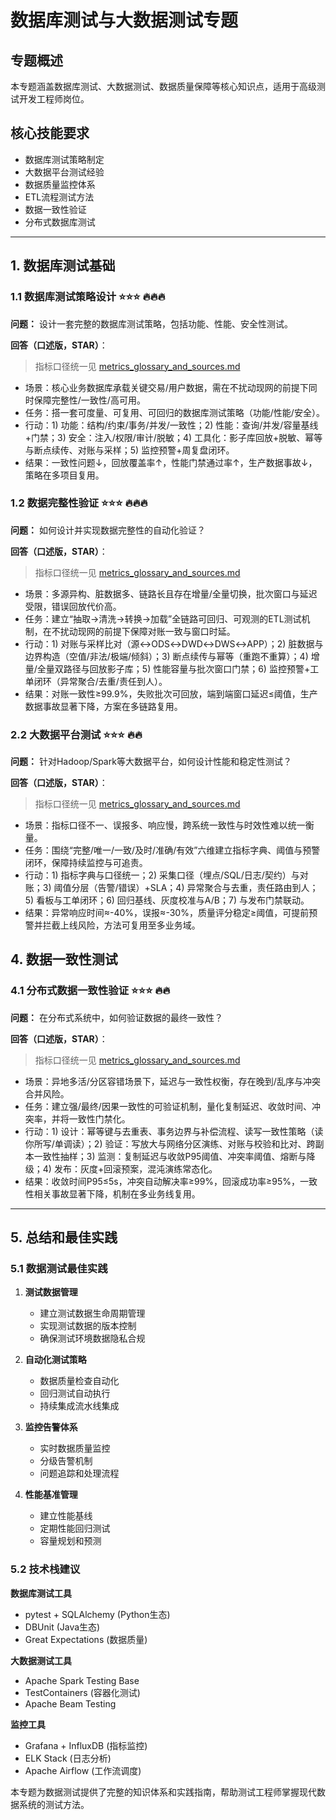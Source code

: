# 数据库测试与大数据测试专题

## 专题概述
本专题涵盖数据库测试、大数据测试、数据质量保障等核心知识点，适用于高级测试开发工程师岗位。

## 核心技能要求
- 数据库测试策略制定
- 大数据平台测试经验
- 数据质量监控体系
- ETL流程测试方法
- 数据一致性验证
- 分布式数据库测试

---

## 1. 数据库测试基础

### 1.1 数据库测试策略设计 ⭐⭐⭐ 🔥🔥🔥

**问题：** 设计一套完整的数据库测试策略，包括功能、性能、安全性测试。



**回答（口述版，STAR）**：
> 指标口径统一见 [metrics_glossary_and_sources.md](../../metrics_glossary_and_sources.md)
- 场景：核心业务数据库承载关键交易/用户数据，需在不扰动现网的前提下同时保障完整性/一致性/高可用。
- 任务：搭一套可度量、可复用、可回归的数据库测试策略（功能/性能/安全）。
- 行动：1) 功能：结构/约束/事务/并发/一致性；2) 性能：查询/并发/容量基线+门禁；3) 安全：注入/权限/审计/脱敏；4) 工具化：影子库回放+脱敏、幂等与断点续传、对账与采样；5) 监控预警+周复盘闭环。
- 结果：一致性问题↓，回放覆盖率↑，性能门禁通过率↑，生产数据事故↓，策略在多项目复用。

### 1.2 数据完整性验证 ⭐⭐⭐ 🔥🔥🔥

**问题：** 如何设计并实现数据完整性的自动化验证？

**回答（口述版，STAR）**：
> 指标口径统一见 [metrics_glossary_and_sources.md](../../metrics_glossary_and_sources.md)
- 场景：多源异构、脏数据多、链路长且存在增量/全量切换，批次窗口与延迟受限，错误回放代价高。
- 任务：建立“抽取→清洗→转换→加载”全链路可回归、可观测的ETL测试机制，在不扰动现网的前提下保障对账一致与窗口时延。
- 行动：1) 对账与采样比对（源↔ODS↔DWD↔DWS↔APP）；2) 脏数据与边界构造（空值/非法/极端/倾斜）；3) 断点续传与幂等（重跑不重算）；4) 增量/全量双路径与回放影子库；5) 性能容量与批次窗口门禁；6) 监控预警+工单闭环（异常聚合/去重/责任到人）。
- 结果：对账一致性≥99.9%，失败批次可回放，端到端窗口延迟≤阈值，生产数据事故显著下降，方案在多链路复用。
### 2.2 大数据平台测试 ⭐⭐⭐ 🔥🔥

**问题：** 针对Hadoop/Spark等大数据平台，如何设计性能和稳定性测试？

**回答（口述版，STAR）**：
> 指标口径统一见 [metrics_glossary_and_sources.md](../../metrics_glossary_and_sources.md)
- 场景：指标口径不一、误报多、响应慢，跨系统一致性与时效性难以统一衡量。
- 任务：围绕“完整/唯一/一致/及时/准确/有效”六维建立指标字典、阈值与预警闭环，保障持续监控与可追责。
- 行动：1) 指标字典与口径统一；2) 采集口径（埋点/SQL/日志/契约）与对账；3) 阈值分层（告警/错误）+SLA；4) 异常聚合与去重，责任路由到人；5) 看板与工单闭环；6) 回归基线、灰度校准与A/B；7) 与发布门禁联动。
- 结果：异常响应时间≈-40%，误报≈-30%，质量评分稳定≥阈值，可提前预警并拦截上线风险，方法可复用至多业务域。
## 4. 数据一致性测试

### 4.1 分布式数据一致性验证 ⭐⭐⭐ 🔥🔥

**问题：** 在分布式系统中，如何验证数据的最终一致性？

**回答（口述版，STAR）**：
> 指标口径统一见 [metrics_glossary_and_sources.md](../../metrics_glossary_and_sources.md)
- 场景：异地多活/分区容错场景下，延迟与一致性权衡，存在晚到/乱序与冲突合并风险。
- 任务：建立强/最终/因果一致性的可验证机制，量化复制延迟、收敛时间、冲突率，并将一致性门禁化。
- 行动：1) 设计：幂等键与去重表、事务边界与补偿流程、读写一致性策略（读你所写/单调读）；2) 验证：写放大与网络分区演练、对账与校验和比对、跨副本一致性抽样；3) 监测：复制延迟与收敛P95阈值、冲突率阈值、熔断与降级；4) 发布：灰度+回滚预案，混沌演练常态化。
- 结果：收敛时间P95≤5s，冲突自动解决率≥99%，回滚成功率≥95%，一致性相关事故显著下降，机制在多业务线复用。
---

## 5. 总结和最佳实践

### 5.1 数据测试最佳实践

1. **测试数据管理**
   - 建立测试数据生命周期管理
   - 实现测试数据的版本控制
   - 确保测试环境数据隐私合规

2. **自动化测试策略**
   - 数据质量检查自动化
   - 回归测试自动执行
   - 持续集成流水线集成

3. **监控告警体系**
   - 实时数据质量监控
   - 分级告警机制
   - 问题追踪和处理流程

4. **性能基准管理**
   - 建立性能基线
   - 定期性能回归测试
   - 容量规划和预测

### 5.2 技术栈建议

**数据库测试工具**
- pytest + SQLAlchemy (Python生态)
- DBUnit (Java生态)
- Great Expectations (数据质量)

**大数据测试工具**
- Apache Spark Testing Base
- TestContainers (容器化测试)
- Apache Beam Testing

**监控工具**
- Grafana + InfluxDB (指标监控)
- ELK Stack (日志分析)
- Apache Airflow (工作流调度)

本专题为数据测试提供了完整的知识体系和实践指南，帮助测试工程师掌握现代数据系统的测试方法。